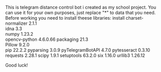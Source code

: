 This is telegram distance control bot i created as my school project. You can use it for your own purposes, just replace "*" to data that you need.
Before working you need to install theese libraries:
install charset-normalizer 2.1.1    
idna               3.3      
numpy              1.23.2   
opencv-python      4.6.0.66 
packaging          21.3     
Pillow             9.2.0    
pip                22.2.2
pyparsing          3.0.9
pyTelegramBotAPI   4.7.0
pytesseract        0.3.10
requests           2.28.1
scipy              1.9.1
setuptools         63.2.0
six                1.16.0
urllib3            1.26.12

Good luck!
